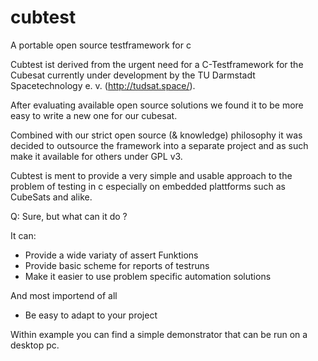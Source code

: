 # cubtest
A portable open source testframework for c

Cubtest ist derived from the urgent need for a C-Testframework for
the Cubesat currently under development by the TU Darmstadt Spacetechnology e. v. (http://tudsat.space/).

After evaluating available open source solutions we found it to be more easy to write a new one for our cubesat.

Combined with our strict open source (& knowledge) philosophy it was decided to outsource 
the framework into a separate project and as such make it available for others under GPL v3.

Cubtest is ment to provide a very simple and usable approach to the problem of testing in c
especially on embedded plattforms such as CubeSats and alike.

Q: Sure, but what can it do ?

It can:

- Provide a wide variaty of assert Funktions
- Provide basic scheme for reports of testruns
- Make it easier to use problem specific automation solutions

And most importend of all 

- Be easy to adapt to your project


Within example you can find a simple demonstrator that can be run on a desktop pc.
